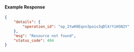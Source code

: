 <!-- Code generated for API Clients. DO NOT EDIT. -->

#### Example Response

```json
{
	"details": {
		"operation_id": "op_2twH9Eqxn3poiv3qDlXrYiHSN2Y"
	},
	"msg": "Resource not found",
	"status_code": 404
}
```

